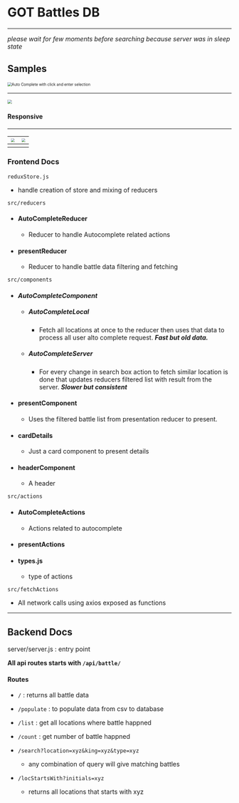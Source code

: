 # GOT Battles DB

------

[Demo]: https://got-battle-gyan.herokuapp.com/	"Demo"

*please wait for few moments before searching because server was in sleep state*  

## Samples

<img src="https://res.cloudinary.com/gyan0621/image/upload/v1590172108/others/Screenshot_49.png" alt="Auto Complete with click and enter selection" style="zoom:60%;" />

------

<img src="https://res.cloudinary.com/gyan0621/image/upload/v1590172108/others/Screenshot_47.png" style="zoom:60%;" />

#### Responsive

------



| <img src="https://res.cloudinary.com/gyan0621/image/upload/v1590172109/others/Screenshot_20200522-200817.jpg" style="zoom:50%;" /> | <img src="https://res.cloudinary.com/gyan0621/image/upload/v1590172108/others/Screenshot_20200522-200555.jpg" style="zoom:50%;" /> |
| ------------------------------------------------------------ | ------------------------------------------------------------ |
|                                                              |                                                              |

### Frontend Docs

`reduxStore.js`

- handle creation of store and mixing of reducers

`src/reducers`

- #### AutoCompleteReducer

  - Reducer to handle Autocomplete related actions 

- #### presentReducer

  - Reducer to handle battle data filtering and fetching 

`src/components`

- #### *AutoCompleteComponent*

  - ##### AutoCompleteLocal

    - Fetch all locations at once to the reducer then uses that data to process all user alto complete request. ***Fast but old data.***

  - ##### AutoCompleteServer

    - For every change in search box action to fetch similar location is done that updates reducers filtered list with result from the server. ***Slower but consistent***

- #### presentComponent

  - Uses the filtered battle list from presentation reducer to present.

- #### cardDetails

  - Just a card component to present details

- #### headerComponent

  - A header 

`src/actions`

- #### AutoCompleteActions

  - Actions related to autocomplete

- #### presentActions

- #### types.js

  - type of actions

`src/fetchActions`

- All network calls using axios exposed as functions

------

## Backend Docs

server/server.js : entry point

**All api routes starts with `/api/battle/`**

#### Routes

- `/` : returns all battle data

- `/populate` : to populate data from csv to database
- `/list` : get all locations where battle happned
- `/count` : get number of battle happned
- `/search?location=xyz&king=xyz&type=xyz`
  - any combination of query will give matching battles
- `/locStartsWith?initials=xyz`
  - returns all locations that starts with xyz

























































































